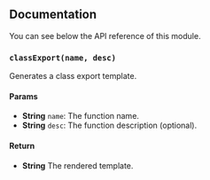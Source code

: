 ## Documentation

You can see below the API reference of this module.

### `classExport(name, desc)`
Generates a class export template.

#### Params

- **String** `name`: The function name.
- **String** `desc`: The function description (optional).

#### Return
- **String** The rendered template.

